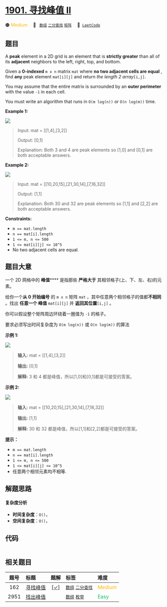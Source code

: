 # [1901. 寻找峰值 II](https://leetcode.com/problems/find-a-peak-element-ii)

🟠 <font color=#ffb800>Medium</font>&emsp; 🔖&ensp; [`数组`](/tag/array.md) [`二分查找`](/tag/binary-search.md) [`矩阵`](/tag/matrix.md)&emsp; 🔗&ensp;[`LeetCode`](https://leetcode.com/problems/find-a-peak-element-ii)

## 题目

A **peak** element in a 2D grid is an element that is **strictly greater**
than all of its **adjacent** neighbors to the left, right, top, and bottom.

Given a **0-indexed** `m x n` matrix `mat` where **no two adjacent cells are
equal** , find **any** peak element `mat[i][j]` and return _the length 2
array_`[i,j]`.

You may assume that the entire matrix is surrounded by an **outer perimeter**
with the value `-1` in each cell.

You must write an algorithm that runs in `O(m log(n))` or `O(n log(m))` time.



**Example 1:**

![](https://assets.leetcode.com/uploads/2021/06/08/1.png)

> Input: mat = [[1,4],[3,2]]
> 
> Output: [0,1]
> 
> Explanation:  Both 3 and 4 are peak elements so [1,0] and [0,1] are both acceptable answers.

**Example 2:**

**![](https://assets.leetcode.com/uploads/2021/06/07/3.png)**

> Input: mat = [[10,20,15],[21,30,14],[7,16,32]]
> 
> Output: [1,1]
> 
> Explanation:  Both 30 and 32 are peak elements so [1,1] and [2,2] are both acceptable answers.

**Constraints:**

  * `m == mat.length`
  * `n == mat[i].length`
  * `1 <= m, n <= 500`
  * `1 <= mat[i][j] <= 10^5`
  * No two adjacent cells are equal.


## 题目大意

一个 2D 网格中的 **峰值****** 是指那些 **严格大于** 其相邻格子(上、下、左、右)的元素。

给你一个**从 0 开始编号** 的 `m x n` 矩阵 `mat` ，其中任意两个相邻格子的值都**不相同** 。找出 **任意一个 峰值**
`mat[i][j]` 并 **返回其位置**`[i,j]` 。

你可以假设整个矩阵周边环绕着一圈值为 `-1` 的格子。

要求必须写出时间复杂度为 `O(m log(n))` 或 `O(n log(m))` 的算法





**示例 1:**

![](https://assets.leetcode.com/uploads/2021/06/08/1.png)

> 
> 
> 
> 
> 
> **输入:** mat = [[1,4],[3,2]]
> 
> **输出:** [0,1]
> 
> **解释:**  3 和 4 都是峰值，所以[1,0]和[0,1]都是可接受的答案。
> 
> 

**示例 2:**

**![](https://assets.leetcode.com/uploads/2021/06/07/3.png)**

> 
> 
> 
> 
> 
> **输入:** mat = [[10,20,15],[21,30,14],[7,16,32]]
> 
> **输出:** [1,1]
> 
> **解释:**  30 和 32 都是峰值，所以[1,1]和[2,2]都是可接受的答案。
> 
> 



**提示：**

  * `m == mat.length`
  * `n == mat[i].length`
  * `1 <= m, n <= 500`
  * `1 <= mat[i][j] <= 10^5`
  * 任意两个相邻元素均不相等.


## 解题思路

#### 复杂度分析

- **时间复杂度**：`O()`，
- **空间复杂度**：`O()`，

## 代码

```javascript

```

## 相关题目

<!-- prettier-ignore -->
| 题号 | 标题 | 题解 | 标签 | 难度 |
| :------: | :------ | :------: | :------ | :------ |
| 162 | [寻找峰值](https://leetcode.com/problems/find-peak-element) | [[✓]](/problem/0162.md) |  [`数组`](/tag/array.md) [`二分查找`](/tag/binary-search.md) | <font color=#ffb800>Medium</font> |
| 2951 | [找出峰值](https://leetcode.com/problems/find-the-peaks) |  |  [`数组`](/tag/array.md) [`枚举`](/tag/enumeration.md) | <font color=#15bd66>Easy</font> |